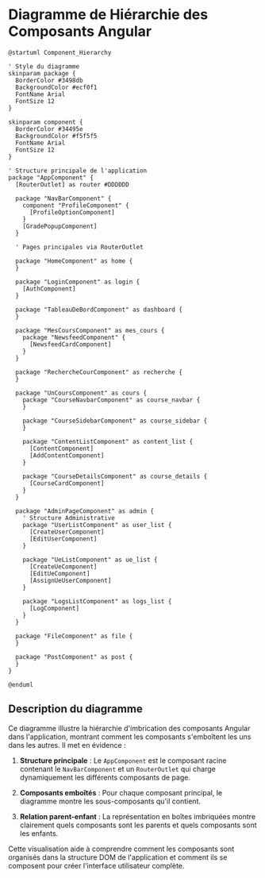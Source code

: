# Diagramme de Hiérarchie des Composants Angular

```plantuml
@startuml Component_Hierarchy

' Style du diagramme
skinparam package {
  BorderColor #3498db
  BackgroundColor #ecf0f1
  FontName Arial
  FontSize 12
}

skinparam component {
  BorderColor #34495e
  BackgroundColor #f5f5f5
  FontName Arial
  FontSize 12
}

' Structure principale de l'application
package "AppComponent" {
  [RouterOutlet] as router #DDDDDD
  
  package "NavBarComponent" {
    component "ProfileComponent" {
      [ProfileOptionComponent]
    }
    [GradePopupComponent]
  }

  ' Pages principales via RouterOutlet
  
  package "HomeComponent" as home {
  }
  
  package "LoginComponent" as login {
    [AuthComponent]
  }
  
  package "TableauDeBordComponent" as dashboard {
  }
  
  package "MesCoursComponent" as mes_cours {
    package "NewsfeedComponent" {
      [NewsfeedCardComponent]
    }
  }
  
  package "RechercheCourComponent" as recherche {
  }
  
  package "UnCoursComponent" as cours {
    package "CourseNavbarComponent" as course_navbar {
    }
    
    package "CourseSidebarComponent" as course_sidebar {
    }
    
    package "ContentListComponent" as content_list {
      [ContentComponent]
      [AddContentComponent]
    }
    
    package "CourseDetailsComponent" as course_details {
      [CourseCardComponent]
    }
  }
  
  package "AdminPageComponent" as admin {
    ' Structure Administrative
    package "UserListComponent" as user_list {
      [CreateUserComponent]
      [EditUserComponent]
    }
    
    package "UeListComponent" as ue_list {
      [CreateUeComponent]
      [EditUeComponent]
      [AssignUeUserComponent]
    }
    
    package "LogsListComponent" as logs_list {
      [LogComponent]
    }
  }
  
  package "FileComponent" as file {
  }
  
  package "PostComponent" as post {
  }
}

@enduml
```

## Description du diagramme

Ce diagramme illustre la hiérarchie d'imbrication des composants Angular dans l'application, montrant comment les composants s'emboîtent les uns dans les autres. Il met en évidence :

1. **Structure principale** : Le `AppComponent` est le composant racine contenant le `NavBarComponent` et un `RouterOutlet` qui charge dynamiquement les différents composants de page.

2. **Composants emboîtés** : Pour chaque composant principal, le diagramme montre les sous-composants qu'il contient.

3. **Relation parent-enfant** : La représentation en boîtes imbriquées montre clairement quels composants sont les parents et quels composants sont les enfants.

Cette visualisation aide à comprendre comment les composants sont organisés dans la structure DOM de l'application et comment ils se composent pour créer l'interface utilisateur complète.
